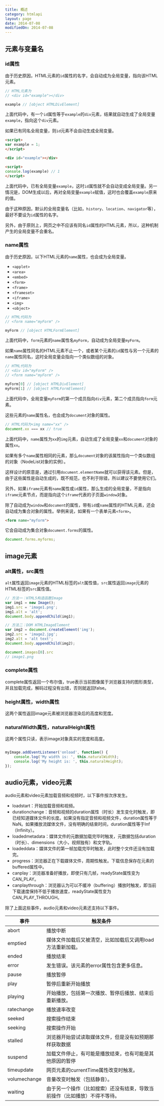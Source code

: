 ```yaml
---
title: 概述
category: htmlapi
layout: page
date: 2014-07-08
modifiedOn: 2014-07-08
---
```


## 元素与变量名

### id属性

由于历史原因，HTML元素的`id`属性的名字，会自动成为全局变量，指向该HTML元素。

```javascript
// HTML元素为
// <div id="example"></div>

example // [object HTMLDivElement]
```

上面代码中，有一个`id`属性等于`example`的`div`元素，结果就自动生成了全局变量`example`，指向这个`div`元素。

如果已有同名全局变量，则`id`元素不会自动生成全局变量。

```html
<script>
var example = 1;
</script>

<div id="example"></div>

<script>
console.log(example) // 1
</script>
```

上面代码中，已有全局变量`example`，这时`id`属性就不会自动变成全局变量。另一情况是，DOM生成以后，再对全局变量`example`赋值，这时也会覆盖`example`原来的值。

由于这种原因，默认的全局变量名（比如，`history`、`location`、`navigator`等），最好不要设为`id`属性的名字。

另外，由于原则上，网页之中不应该有同名`id`属性的HTML元素，所以，这种机制产生的全局变量不会重名。

### name属性

由于历史原因，以下HTML元素的`name`属性，也会成为全局变量。

- `<applet>`
- `<area>`
- `<embed>`
- `<form>`
- `<frame>`
- `<frameset>`
- `<iframe>`
- `<img>`
- `<object>`

```javascript
// HTML代码为
// <form name="myForm" />

myForm // [object HTMLFormElement]
```

上面代码中，`form`元素的`name`属性名`myForm`，自动成为全局变量`myForm`。

如果`name`属性同名的HTML元素不止一个，或者某个元素的`id`属性与另一个元素的`name`属性同名，这时全局变量会指向一个类似数组的对象。

```javascript
// HTML代码为
// <div id="myForm" />
// <form name="myForm" />

myForm[0] // [object HTMLDivElement]
myForm[1] // [object HTMLFormElement]
```

上面代码中，全局变量`myForm`的第一个成员指向`div`元素，第二个成员指向`form`元素。

这些元素的`name`属性名，也会成为`document`对象的属性。

```javascript
// HTML代码为<img name="xx" />
document.xx === xx // true
```

上面代码中，`name`属性为`xx`的`img`元素，自动生成了全局变量`xx`和`document`对象的属性`xx`。

如果有多个`name`属性相同的元素，那么`document`对象的该属性指向一个类似数组的对象（NodeList对象的实例）。

这样设计的原意是，通过引用`document.elementName`就可以获得该元素。但是，由于这些属性是自动生成的，既不规范，也不利于除错，所以建议不要使用它们。

另外，如果`iframe`元素有`name`属性或`id`属性，那么生成的全局变量，不是指向`iframe`元素节点，而是指向这个`iframe`代表的子页面`window`对象。

除了自动成为`window`和`document`的属性，带有`id`或`name`属性的HTML元素，还会自动成为集合对象的属性。举例来说，如果有一个表单元素`<form>`。

```html
<form name="myform">
```

它会自动成为集合对象`document.forms`的属性。

```javascript
document.forms.myforms;
```

## image元素

### alt属性，src属性

`alt`属性返回`image`元素的HTML标签的`alt`属性值，`src`属性返回`image`元素的HTML标签的`src`属性值。

```javascript
// 方法一：HTML5构造函数Image
var img1 = new Image();
img1.src = 'image1.png';
img1.alt = 'alt';
document.body.appendChild(img1);

// 方法二：DOM HTMLImageElement
var img2 = document.createElement('img');
img2.src = 'image2.jpg';
img2.alt = 'alt text';
document.body.appendChild(img2);

document.images[0].src
// image1.png
```

### complete属性

complete属性返回一个布尔值，true表示当前图像属于浏览器支持的图形类型，并且加载完成，解码过程没有出错，否则就返回false。

### height属性，width属性

这两个属性返回image元素被浏览器渲染后的高度和宽度。

### naturalWidth属性，naturalHeight属性

这两个属性只读，表示image对象真实的宽度和高度。

```javascript

myImage.addEventListener('onload', function() {
	console.log('My width is: ', this.naturalWidth);
	console.log('My height is: ', this.naturalHeight);
});

```

## audio元素，video元素

audio元素和video元素加载音频和视频时，以下事件按次序发生。

- loadstart：开始加载音频和视频。
- durationchange：音频和视频的duration属性（时长）发生变化时触发，即已经知道媒体文件的长度。如果没有指定音频和视频文件，duration属性等于NaN。如果播放流媒体文件，没有明确的结束时间，duration属性等于Inf（Infinity）。
- loadedmetadata：媒体文件的元数据加载完毕时触发，元数据包括duration（时长）、dimensions（大小，视频独有）和文字轨。
- loadeddata：媒体文件的第一帧加载完毕时触发，此时整个文件还没有加载完。
- progress：浏览器正在下载媒体文件，周期性触发。下载信息保存在元素的buffered属性中。
- canplay：浏览器准备好播放，即使只有几帧，readyState属性变为CAN_PLAY。
- canplaythrough：浏览器认为可以不缓冲（buffering）播放时触发，即当前下载速度保持不低于播放速度，readyState属性变为CAN_PLAY_THROUGH。

除了上面这些事件，audio元素和video元素还支持以下事件。

事件|触发条件
----|--------
abort|播放中断
emptied|媒体文件加载后又被清空，比如加载后又调用load方法重新加载。
ended|播放结束
error|发生错误。该元素的error属性包含更多信息。
pause|播放暂停
play|暂停后重新开始播放
playing|开始播放，包括第一次播放、暂停后播放、结束后重新播放。
ratechange|播放速率改变
seeked|搜索操作结束
seeking|搜索操作开始
stalled|浏览器开始尝试读取媒体文件，但是没有如预期那样获取数据
suspend|加载文件停止，有可能是播放结束，也有可能是其他原因的暂停
timeupdate|网页元素的currentTime属性改变时触发。
volumechange|音量改变时触发（包括静音）。
waiting|由于另一个操作（比如搜索）还没有结束，导致当前操作（比如播放）不得不等待。


